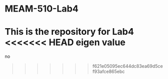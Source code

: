 # MEAM-510-Lab4

This is the repository for Lab4
<<<<<<< HEAD
eigen value
=======

no
>>>>>>> f621e05095ec644dc83ea69d5cef93afce865ebc
